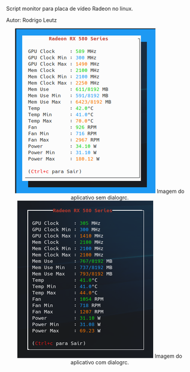 
Script monitor para placa de vídeo Radeon no linux.

Autor: Rodrigo Leutz

<center>
<img src="img/prog.png">
Imagem do aplicativo sem dialogrc.
<br>
<img src="img/dialogrc.png">
Imagem do aplicativo com dialogrc.
</center>

